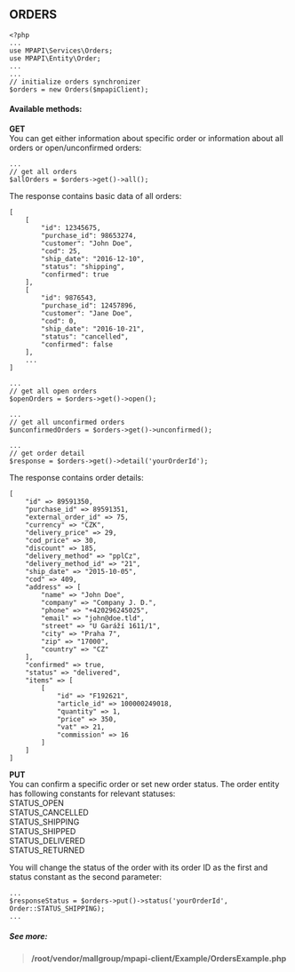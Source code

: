## ORDERS
```
<?php
...
use MPAPI\Services\Orders;
use MPAPI\Entity\Order;
...
...
// initialize orders synchronizer
$orders = new Orders($mpapiClient);
```

#### Available methods:
**GET**  
You can get either information about specific order or information about all orders or open/unconfirmed orders:
```
...
// get all orders
$allOrders = $orders->get()->all();
```
The response contains basic data of all orders:  
```
[
    [
        "id": 12345675,
		"purchase_id": 98653274,
		"customer": "John Doe",
		"cod": 25,
		"ship_date": "2016-12-10",
		"status": "shipping",
		"confirmed": true
    ],
    [
		"id": 9876543,
		"purchase_id": 12457896,
		"customer": "Jane Doe",
		"cod": 0,
		"ship_date": "2016-10-21",
		"status": "cancelled",
		"confirmed": false
    ],
    ...
]

...
// get all open orders
$openOrders = $orders->get()->open();

...
// get all unconfirmed orders
$unconfirmedOrders = $orders->get()->unconfirmed();

...
// get order detail 
$response = $orders->get()->detail('yourOrderId');
```

The response contains order details:  
```
[
    "id" => 89591350,
    "purchase_id" => 89591351,
    "external_order_id" => 75,
    "currency" => "CZK",
    "delivery_price" => 29,
    "cod_price" => 30,
    "discount" => 185,
    "delivery_method" => "pplCz",
    "delivery_method_id" => "21",
    "ship_date" => "2015-10-05",
    "cod" => 409,
    "address" => [
        "name" => "John Doe",
        "company" => "Company J. D.",
        "phone" => "+420296245025",
        "email" => "john@doe.tld",
        "street" => "U Garáží 1611/1",
        "city" => "Praha 7",
        "zip" => "17000",
        "country" => "CZ"
    ],
    "confirmed" => true,
    "status" => "delivered",
    "items" => [
        [
            "id" => "F192621",
            "article_id" => 100000249018,
            "quantity" => 1,
            "price" => 350,
            "vat" => 21,
            "commission" => 16
        ]
    ]
]
```

**PUT**  
You can confirm a specific order or set new order status. 
The order entity has following constants for relevant statuses:  
STATUS_OPEN  
STATUS_CANCELLED  
STATUS_SHIPPING  
STATUS_SHIPPED  
STATUS_DELIVERED  
STATUS_RETURNED  

You will change the status of the order with its order ID as the first and status constant as the second parameter:
```
...
$responseStatus = $orders->put()->status('yourOrderId', Order::STATUS_SHIPPING);
...
```

##### See more:
> **/root/vendor/mallgroup/mpapi-client/Example/OrdersExample.php**